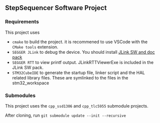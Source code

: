 ## StepSequencer Software Project

### Requirements

This project uses 

- `cmake` to build the project. it is recommened to use VSCode with the `CMake tools` extension.
- `SEGGER JLink` to debug the device. You should install [JLink SW and doc pack](https://www.segger.com/downloads/jlink/)
- `SEGGER RTT` to view printf output. JLinkRTTViewerExe is included in the JLink SW pack.
- `STM32CubeIDE` to generate the startup file, linker script and the HAL related library files. These are symlinked to the files in the stm32_workspace

### Submodules

This project uses the `cpp_ssd1306` and `cpp_tlc5955` submodule projects.

After cloning, run `git submodule update --init --recursive`
